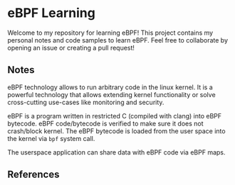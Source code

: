 # eBPF Learning

Welcome to my repository for learning eBPF!
This project contains my personal notes and code samples to learn eBPF.
Feel free to collaborate by opening an issue or creating a pull request!

## Notes

eBPF technology allows to run arbitrary code in the linux kernel. 
It is a powerful technology that allows extending kernel functionality or solve cross-cutting 
use-cases like monitoring and security.

eBPF is a program written in restricted C (compiled with clang) into eBPF bytecode.
eBPF code/bytecode is verified to make sure it does not crash/block kernel.
The eBPF bytecode is loaded from the user space into the kernel via `bpf` system call.

The userspace application can share data with eBPF code via eBPF maps.

## References
